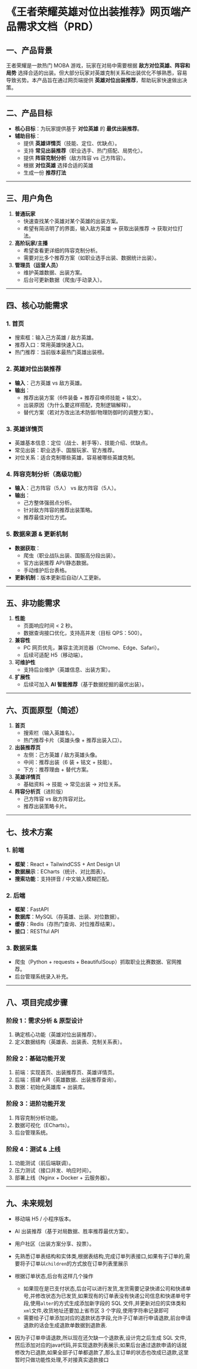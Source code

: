 # 《王者荣耀英雄对位出装推荐》网页端产品需求文档（PRD）

## 一、产品背景

王者荣耀是一款热门 MOBA 游戏，玩家在对局中需要根据 **敌方对位英雄、阵容和局势** 选择合适的出装。但大部分玩家对英雄克制关系和出装优化不够熟悉，容易导致劣势。本产品旨在通过网页端提供 **英雄对位出装推荐**，帮助玩家快速做出决策。

------

## 二、产品目标

- **核心目标**：为玩家提供基于 **对位英雄** 的 **最优出装推荐**。
- **辅助目标**：
  - 提供 **英雄详情页**（技能、定位、优缺点）。
  - 支持 **常见出装推荐**（职业选手、热门搭配、局势化）。
  - 提供 **阵容克制分析**（敌方阵容 vs 己方阵容）。
  - 根据 **对位英雄** 选择合适的英雄
  - 生成一份 **推荐打法**

------

## 三、用户角色

1. **普通玩家**
   - 快速查找某个英雄对某个英雄的出装方案。
   - 希望有简洁明了的界面，输入敌方英雄 → 获取出装推荐 → 获取对位打法。
2. **高阶玩家/主播**
   - 希望查看更详细的阵容克制分析。
   - 需要对比多个推荐方案（如职业选手出装、数据统计出装）。
3. **管理员（运营人员）**
   - 维护英雄数据、出装方案。
   - 后台可更新数据（爬虫/手动录入）。

------

## 四、核心功能需求

### 1. 首页

- 搜索框：输入己方英雄 / 敌方英雄。
- 推荐入口：常用英雄快速入口。
- 热门推荐：当前版本最热门英雄出装榜。

### 2. 英雄对位出装推荐

- **输入**：己方英雄 vs 敌方英雄。
- **输出**：
  - 推荐出装方案（6件装备 + 推荐召唤师技能 + 铭文）。
  - 出装原因（为什么要这样搭配，克制逻辑解释）。
  - 替代方案（若对方改出法术防御/物理防御时的调整方案）。

### 3. 英雄详情页

- 英雄基本信息：定位（战士、射手等）、技能介绍、优缺点。
- 常见出装：职业选手、国服玩家、官方推荐。
- 对位关系：适合克制哪些英雄，容易被哪些英雄克制。

### 4. 阵容克制分析（高级功能）

- **输入**：己方阵容（5人） vs 敌方阵容（5人）。
- **输出**：
  - 己方整体强弱点分析。
  - 针对敌方阵容的推荐出装策略。
  - 推荐最佳对位方式。

### 5. 数据来源 & 更新机制

- **数据获取**：
  - 爬虫（职业战队出装、国服高分段出装）。
  - 官方出装推荐 API/静态数据。
  - 手动维护后台表格。
- **更新机制**：版本更新后自动/人工更新。

------

## 五、非功能需求

1. **性能**
   - 页面响应时间 < 2 秒。
   - 数据查询接口优化，支持高并发（目标 QPS：500）。
2. **兼容性**
   - PC 网页优先，兼容主流浏览器（Chrome、Edge、Safari）。
   - 后续可适配 H5（移动端）。
3. **可维护性**
   - 支持后台维护（英雄信息、出装方案）。
4. **扩展性**
   - 后续可加入 **AI 智能推荐**（基于数据挖掘的最优出装）。

------

## 六、页面原型（简述）

1. **首页**
   - 搜索栏（输入英雄名）。
   - 热门推荐卡片（英雄头像 + 推荐出装入口）。
2. **出装推荐页**
   - 左侧：己方英雄 / 敌方英雄头像。
   - 中间：推荐出装（6 装 + 铭文 + 技能）。
   - 下方：推荐理由 + 替代方案。
3. **英雄详情页**
   - 基础资料 → 技能 → 常见出装 → 对位关系。
4. **阵容分析页**（进阶版）
   - 己方阵容 vs 敌方阵容对比。
   - 推荐出装策略卡片。

------

## 七、技术方案

### 1. 前端

- **框架**：React + TailwindCSS + Ant Design UI
- **数据展示**：ECharts（统计、对比图表）。
- **搜索功能**：支持拼音 / 中文输入模糊匹配。

### 2. 后端

- **框架**：FastAPI
- **数据库**：MySQL（存英雄、出装、对位数据）。
- **缓存**：Redis（存热门查询、对位推荐结果）。
- **接口**：RESTful API

### 3. 数据采集

- 爬虫（Python + requests + BeautifulSoup）抓取职业比赛数据、官网推荐。
- 后台管理系统录入补充。

------

## 八、项目完成步骤

### 阶段 1：需求分析 & 原型设计

1. 确定核心功能（英雄对位出装推荐）。
2. 定义数据结构（英雄表、出装表、克制关系表）。

### 阶段 2：基础功能开发

1. 前端：实现首页、出装推荐页、英雄详情页。
2. 后端：搭建 API（英雄数据、出装推荐查询）。
3. 数据：初始化英雄库 + 出装库。

### 阶段 3：进阶功能开发

1. 阵容克制分析功能。
2. 数据可视化（ECharts）。
3. 后台管理系统。

### 阶段 4：测试 & 上线

1. 功能测试（前后端联调）。
2. 压力测试（接口并发、响应时间）。
3. 部署上线（Nginx + Docker + 云服务器）。

------

## 九、未来规划

- 移动端 H5 / 小程序版本。
- AI 出装推荐（基于对局数据、胜率推荐最优方案）。
- 用户社区（出装方案分享、投票）。





- 先熟悉订单表结构和实体类,根据表结构,完成订单列表接口,如果有子订单的,需要将子订单以`children`的方式放在订单列表里展示
- 根据订单状态,后台有这样几个操作
  - 如果现在是已支付状态,后台可以进行发货,发货需要记录快递公司和快递单号,并修改状态为已发货,如果现有的订单表没有快递公司信息和快递单号字段,使用`alter`的方式生成添加新字段的 SQL 文件,并更新对应的实体类和`xml`文件,收货地址还要加上省市区 3 个字段,使用字符串记录即可
  - 需要给子订单添加对应的退款状态字段,允许子订单进行申请退款,前台申请退款的话会生成退款单数据到退款表.
- 因为子订单申请退款,所以现在还欠缺一个退款表,设计完之后生成 SQL 文件,然后添加对应的java代码,并实现退款列表展示;如果后台通过退款申请的话就修改为已退款,如果全部子订单都退款了,那么主订单的状态也改成已退款,这里暂时只做功能性处理,不对接真实退款接口



